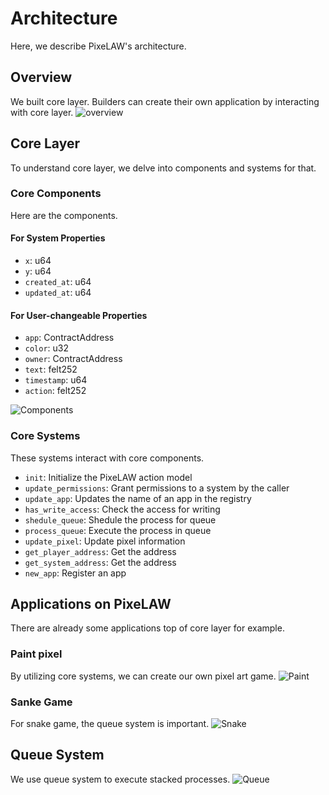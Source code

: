 # Architecture
Here, we describe PixeLAW's architecture.

## Overview
We built core layer. Builders can create their own application by interacting with core layer.
![overview](../images/overview.jpg)

## Core Layer
To understand core layer, we delve into components and systems for that.

### Core Components
Here are the components.

#### For System Properties
- `x`: u64
- `y`: u64
- `created_at`: u64
- `updated_at`: u64

#### For User-changeable Properties
- `app`: ContractAddress
- `color`: u32
- `owner`: ContractAddress
- `text`: felt252
- `timestamp`: u64
- `action`: felt252

![Components](../images/CoreComponents.jpg)


### Core Systems
These systems interact with core components.
- `init`: Initialize the PixeLAW action model 
- `update_permissions`: Grant permissions to a system by the caller
- `update_app`: Updates the name of an app in the registry
- `has_write_access`: Check the access for writing
- `shedule_queue`: Shedule the process for queue
- `process_queue`: Execute the process in queue
- `update_pixel`: Update pixel information
- `get_player_address`: Get the address
- `get_system_address`: Get the address
- `new_app`: Register an app

## Applications on PixeLAW
There are already some applications top of core layer for example.

### Paint pixel
By utilizing core systems, we can create our own pixel art game.
![Paint](../images/PaintSystems.jpg)

### Sanke Game
For snake game, the queue system is important.
![Snake](../images/SnakeSystems.jpg)


## Queue System
We use queue system to execute stacked processes.
![Queue](../images/queue.jpg)
